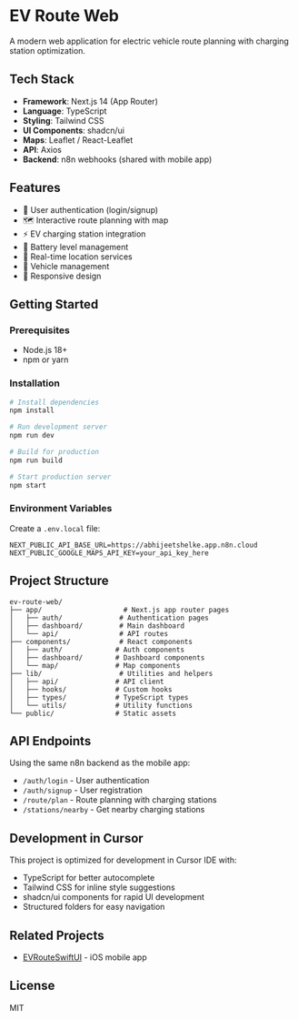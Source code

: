 # EV Route Web

A modern web application for electric vehicle route planning with charging station optimization.

## Tech Stack

- **Framework**: Next.js 14 (App Router)
- **Language**: TypeScript
- **Styling**: Tailwind CSS
- **UI Components**: shadcn/ui
- **Maps**: Leaflet / React-Leaflet
- **API**: Axios
- **Backend**: n8n webhooks (shared with mobile app)

## Features

- 🔐 User authentication (login/signup)
- 🗺️ Interactive route planning with map
- ⚡ EV charging station integration
- 🔋 Battery level management
- 📍 Real-time location services
- 🚗 Vehicle management
- 📱 Responsive design

## Getting Started

### Prerequisites

- Node.js 18+
- npm or yarn

### Installation

```bash
# Install dependencies
npm install

# Run development server
npm run dev

# Build for production
npm run build

# Start production server
npm start
```

### Environment Variables

Create a `.env.local` file:

```env
NEXT_PUBLIC_API_BASE_URL=https://abhijeetshelke.app.n8n.cloud
NEXT_PUBLIC_GOOGLE_MAPS_API_KEY=your_api_key_here
```

## Project Structure

```
ev-route-web/
├── app/                    # Next.js app router pages
│   ├── auth/              # Authentication pages
│   ├── dashboard/         # Main dashboard
│   └── api/               # API routes
├── components/            # React components
│   ├── auth/             # Auth components
│   ├── dashboard/        # Dashboard components
│   └── map/              # Map components
├── lib/                   # Utilities and helpers
│   ├── api/              # API client
│   ├── hooks/            # Custom hooks
│   ├── types/            # TypeScript types
│   └── utils/            # Utility functions
└── public/               # Static assets
```

## API Endpoints

Using the same n8n backend as the mobile app:

- `/auth/login` - User authentication
- `/auth/signup` - User registration
- `/route/plan` - Route planning with charging stations
- `/stations/nearby` - Get nearby charging stations

## Development in Cursor

This project is optimized for development in Cursor IDE with:

- TypeScript for better autocomplete
- Tailwind CSS for inline style suggestions
- shadcn/ui components for rapid UI development
- Structured folders for easy navigation

## Related Projects

- [EVRouteSwiftUI](https://github.com/drshelkeabhijeet/EVRouteSwiftUI) - iOS mobile app

## License

MIT